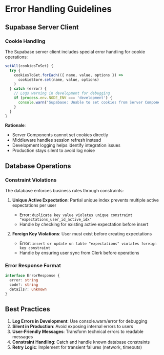 # Error Handling Guidelines

## Supabase Server Client

### Cookie Handling
The Supabase server client includes special error handling for cookie operations:

```typescript
setAll(cookiesToSet) {
  try {
    cookiesToSet.forEach(({ name, value, options }) =>
      cookieStore.set(name, value, options)
    )
  } catch (error) {
    // Logs warning in development for debugging
    if (process.env.NODE_ENV === 'development') {
      console.warn('Supabase: Unable to set cookies from Server Component:', error)
    }
  }
}
```

**Rationale**:
- Server Components cannot set cookies directly
- Middleware handles session refresh instead
- Development logging helps identify integration issues
- Production stays silent to avoid log noise

## Database Operations

### Constraint Violations
The database enforces business rules through constraints:

1. **Unique Active Expectation**: Partial unique index prevents multiple active expectations per user
   - Error: `duplicate key value violates unique constraint "expectations_user_id_active_idx"`
   - Handle by checking for existing active expectation before insert

2. **Foreign Key Violations**: User must exist before creating expectations
   - Error: `insert or update on table "expectations" violates foreign key constraint`
   - Handle by ensuring user sync from Clerk before operations

### Error Response Format
```typescript
interface ErrorResponse {
  error: string
  code?: string
  details?: unknown
}
```

## Best Practices

1. **Log Errors in Development**: Use console.warn/error for debugging
2. **Silent in Production**: Avoid exposing internal errors to users
3. **User-Friendly Messages**: Transform technical errors to readable messages
4. **Constraint Handling**: Catch and handle known database constraints
5. **Retry Logic**: Implement for transient failures (network, timeouts)